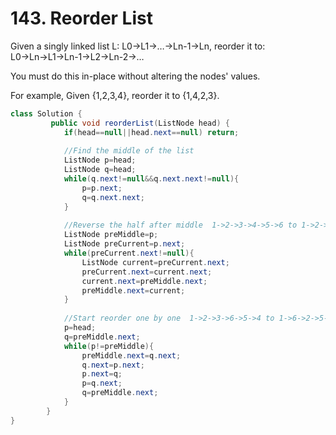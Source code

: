 # 143. Reorder List
Given a singly linked list L: L0→L1→…→Ln-1→Ln,
reorder it to: L0→Ln→L1→Ln-1→L2→Ln-2→…

You must do this in-place without altering the nodes' values.

For example,
Given {1,2,3,4}, reorder it to {1,4,2,3}.

```java
class Solution {
         public void reorderList(ListNode head) {
            if(head==null||head.next==null) return;
            
            //Find the middle of the list
            ListNode p=head;
            ListNode q=head;
            while(q.next!=null&&q.next.next!=null){ 
                p=p.next;
                q=q.next.next;
            }
            
            //Reverse the half after middle  1->2->3->4->5->6 to 1->2->3->6->5->4
            ListNode preMiddle=p;
            ListNode preCurrent=p.next;
            while(preCurrent.next!=null){
                ListNode current=preCurrent.next;
                preCurrent.next=current.next;
                current.next=preMiddle.next;
                preMiddle.next=current;
            }
            
            //Start reorder one by one  1->2->3->6->5->4 to 1->6->2->5->3->4
            p=head;
            q=preMiddle.next;
            while(p!=preMiddle){
                preMiddle.next=q.next;
                q.next=p.next;
                p.next=q;
                p=q.next;
                q=preMiddle.next;
            }
        }
}
```
